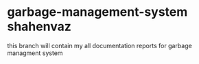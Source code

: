 # garbage-management-system shahenvaz
this branch will contain my all documentation reports for garbage managment system
